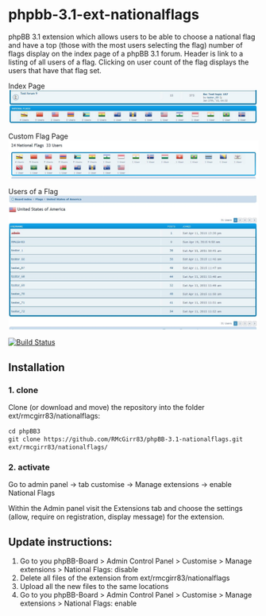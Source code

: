 phpbb-3.1-ext-nationalflags
=========================

phpBB 3.1 extension which allows users to be able to choose a national flag and have a top (those with the most users selecting the flag) number of flags display on the index page of a phpBB 3.1 forum.  Header is link to a listing of all users of a flag.  Clicking on user count of the flag displays the users that have that flag set.

Index Page
![Screenshot](index_page.jpg)

Custom Flag Page
![Screenshot](all_flags_of_users.jpg)

Users of a Flag
![Screenshot](users_of_flag.jpg)

[![Build Status](https://travis-ci.org/RMcGirr83/phpBB-3.1-nationalflags.svg?branch=master)](https://travis-ci.org/RMcGirr83/phpBB-3.1-nationalflags)
## Installation

### 1. clone
Clone (or download and move) the repository into the folder ext/rmcgirr83/nationalflags:

```
cd phpBB3
git clone https://github.com/RMcGirr83/phpBB-3.1-nationalflags.git ext/rmcgirr83/nationalflags/
```

### 2. activate
Go to admin panel -> tab customise -> Manage extensions -> enable National Flags

Within the Admin panel visit the Extensions tab and choose the settings (allow, require on registration, display message) for the extension.

## Update instructions:
1. Go to you phpBB-Board > Admin Control Panel > Customise > Manage extensions > National Flags: disable
2. Delete all files of the extension from ext/rmcgirr83/nationalflags
3. Upload all the new files to the same locations
4. Go to you phpBB-Board > Admin Control Panel > Customise > Manage extensions > National Flags: enable

